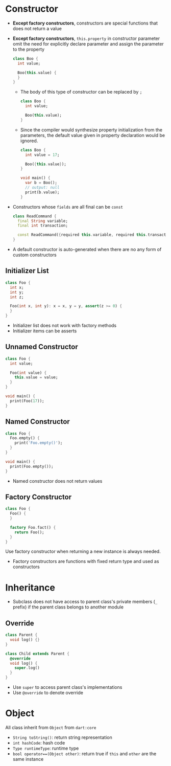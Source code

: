 # Constructor

- **Except factory constructors**, constructors are special functions that does
  not return a value
- **Except factory constructors**, `this.property` in constructor parameter omit
  the need for explicitly declare parameter and assign the parameter to the
  property

  ```dart
  class Boo {
    int value;

    Boo(this.value) {
    }
  }
  ```

  - The body of this type of constructor can be replaced by `;`

    ```dart
    class Boo {
      int value;

      Boo(this.value);
    }
    ```

  - Since the compiler would synthesize property initialization from the
    parameters, the default value given in property declaration would be
    ignored.

    ```dart
    class Boo {
      int value = 17;

      Boo({this.value});
    }

    void main() {
      var b = Boo();
      // output: null
      print(b.value);
    }
    ```

- Constructors whose `fields` are all final can be `const`

  ```dart
  class ReadCommand {
    final String variable;
    final int transaction;

    const ReadCommand({required this.variable, required this.transaction});
  }
  ```

- A default constructor is auto-generated when there are no any form of custom
  constructors

## Initializer List

```dart
class Foo {
  int x;
  int y;
  int z;

  Foo(int x, int y): x = x, y = y, assert(z >= 0) {
  }
}
```

- Initializer list does not work with factory methods
- Initializer items can be asserts

## Unnamed Constructor

```dart
class Foo {
  int value;

  Foo(int value) {
    this.value = value;
  }
}

void main() {
  print(Foo(17));
}
```

## Named Constructor

```dart
class Foo {
  Foo.empty() {
    print('Foo.empty()');
  }
}

void main() {
  print(Foo.empty());
}
```

- Named constructor does not return values

## Factory Constructor

```dart
class Foo {
  Foo() {
  }

  factory Foo.fact() {
    return Foo();
  }
}
```

Use factory constructor when returning a new instance is always needed.

- Factory constructors are functions with fixed return type and used as
  constructors

# Inheritance

- Subclass does not have access to parent class's private members (`_` prefix)
  if the parent class belongs to another module

## Override

```dart
class Parent {
  void log() {}
}

class Child extends Parent {
  @override
  void log() {
    super.log()
  }
}
```

- Use `super` to access parent class's implementations
- Use `@override` to denote override

# Object

All class inherit from `Object` from `dart:core`

- `String toString()`: return string representation
- `int hashCode`: hash code
- `Type runtimeType`: runtime type
- `bool operator==(Object other)`: return true if `this` and `other` are the
  same instance
